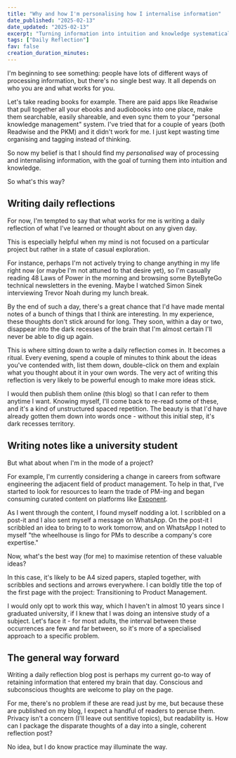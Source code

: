 ```yaml
---
title: "Why and how I'm personalising how I internalise information"
date_published: "2025-02-13"
date_updated: "2025-02-13"
excerpt: "Turning information into intuition and knowledge systematically."
tags: ["Daily Reflection"]
fav: false
creation_duration_minutes:
---
```


I'm beginning to see something: people have lots of different ways of processing information, but there's no single best way. It all depends on who you are and what works for you.

Let's take reading books for example. There are paid apps like Readwise that pull together all your ebooks and audiobooks into one place, make them searchable, easily shareable, and even sync them to your "personal knowledge management" system. I've tried that for a couple of years (both Readwise and the PKM) and it didn't work for me. I just kept wasting time organising and tagging instead of thinking.

So now my belief is that I should find my _personalised_ way of processing and internalising information, with the goal of turning them into intuition and knowledge.

So what's this way?

## Writing daily reflections

For now, I'm tempted to say that what works for me is writing a daily reflection of what I've learned or thought about on any given day.

This is especially helpful when my mind is not focused on a particular project but rather in a state of casual exploration.

For instance, perhaps I'm not actively trying to change anything in my life right now (or maybe I'm not attuned to that desire yet), so I'm casually reading 48 Laws of Power in the morning and browsing some ByteByteGo technical newsletters in the evening. Maybe I watched Simon Sinek interviewing Trevor Noah during my lunch break.

By the end of such a day, there's a great chance that I'd have made mental notes of a bunch of things that I think are interesting. In my experience, these thoughts don't stick around for long. They soon, within a day or two, disappear into the dark recesses of the brain that I'm almost certain I'll never be able to dig up again.

This is where sitting down to write a daily reflection comes in. It becomes a ritual. Every evening, spend a couple of minutes to think about the ideas you've contended with, list them down, double-click on them and explain what you thought about it in your own words. The very act of writing this reflection is very likely to be powerful enough to make more ideas stick.

I would then publish them online (this blog) so that I can refer to them anytime I want. Knowing myself, I'll come back to re-read some of these, and it's a kind of unstructured spaced repetition. The beauty is that I'd have already gotten them down into words once - without this initial step, it's dark recesses territory.

## Writing notes like a university student

But what about when I'm in the mode of a project?

For example, I'm currently considering a change in careers from software engineering the adjacent field of product management. To help in that, I've started to look for resources to learn the trade of PM-ing and began consuming curated content on platforms like [Exponent](https://tryexponent.com).

As I went through the content, I found myself nodding a lot. I scribbled on a post-it and I also sent myself a message on WhatsApp. On the post-it I scribbled an idea to bring to to work tomorrow, and on WhatsApp I noted to myself "the wheelhouse is lingo for PMs to describe a company's core expertise."

Now, what's the best way (for me) to maximise retention of these valuable ideas?

In this case, it's likely to be A4 sized papers, stapled together, with scribbles and sections and arrows everywhere. I can boldly title the top of the first page with the project: Transitioning to Product Management.

I would only opt to work this way, which I haven't in almost 10 years since I graduated university, if I knew that I was doing an intensive study of a subject. Let's face it - for most adults, the interval between these occurrences are few and far between, so it's more of a specialised approach to a specific problem.

## The general way forward

Writing a daily reflection blog post is perhaps my current go-to way of retaining information that entered my brain that day. Conscious and subconscious thoughts are welcome to play on the page.

For me, there's no problem if these are read just by me, but because these are published on my blog, I expect a handful of readers to peruse them. Privacy isn't a concern (I'll leave out sentitive topics), but readability is. How can I package the disparate thoughts of a day into a single, coherent reflection post?

No idea, but I do know practice may illuminate the way.
